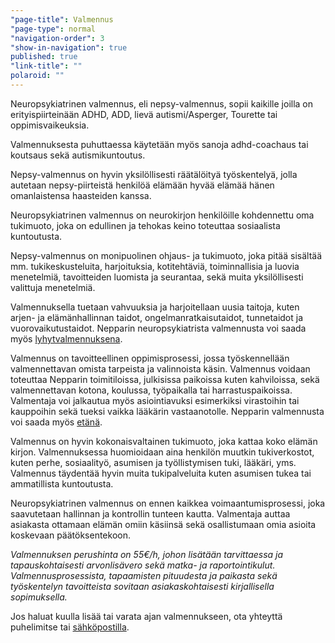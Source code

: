 ```yaml
---
"page-title": Valmennus
"page-type": normal
"navigation-order": 3
"show-in-navigation": true
published: true
"link-title": ""
polaroid: ""
---
```













Neuropsykiatrinen valmennus, eli nepsy-valmennus, sopii kaikille joilla on erityispiirteinään ADHD, ADD, lievä autismi/Asperger, Tourette tai oppimisvaikeuksia.

Valmennuksesta puhuttaessa käytetään myös sanoja adhd-coachaus tai koutsaus sekä autismikuntoutus.

Nepsy-valmennus on hyvin yksilöllisesti räätälöityä työskentelyä, jolla autetaan nepsy-piirteistä henkilöä elämään hyvää elämää hänen omanlaistensa haasteiden kanssa.

Neuropsykiatrinen valmennus on neurokirjon henkilöille kohdennettu oma tukimuoto, joka on edullinen ja tehokas keino toteuttaa sosiaalista kuntoutusta.

Nepsy-valmennus on monipuolinen ohjaus- ja tukimuoto, joka pitää sisältää mm. tukikeskusteluita, harjoituksia, kotitehtäviä, toiminnallisia ja luovia menetelmiä, tavoitteiden luomista ja seurantaa, sekä muita yksilöllisesti valittuja menetelmiä.

Valmennuksella tuetaan vahvuuksia ja harjoitellaan uusia taitoja, kuten arjen- ja elämänhallinnan taidot, ongelmanratkaisutaidot, tunnetaidot ja vuorovaikutustaidot. Nepparin neuropsykiatrista valmennusta voi saada myös [lyhytvalmennuksena](/lyhytvalmennus).

Valmennus on tavoitteellinen oppimisprosessi, jossa työskennellään valmennettavan omista tarpeista ja valinnoista käsin. Valmennus voidaan toteuttaa Nepparin toimitiloissa, julkisissa paikoissa kuten kahviloissa, sekä valmennettavan kotona, koulussa, työpaikalla tai harrastuspaikoissa. Valmentaja voi jalkautua myös asiointiavuksi esimerkiksi virastoihin tai kauppoihin sekä tueksi vaikka lääkärin vastaanotolle. Nepparin valmennusta voi saada myös [etänä](/etavalmennus).

Valmennus on hyvin kokonaisvaltainen tukimuoto, joka kattaa koko elämän kirjon. Valmennuksessa huomioidaan aina henkilön muutkin tukiverkostot, kuten perhe, sosiaalityö, asumisen ja työllistymisen tuki, lääkäri, yms. Valmennus täydentää hyvin muita tukipalveluita kuten asumisen tukea tai ammatillista kuntoutusta.

Neuropsykiatrinen valmennus on ennen kaikkea voimaantumisprosessi, joka saavutetaan hallinnan ja kontrollin tunteen kautta. Valmentaja auttaa asiakasta ottamaan elämän omiin käsiinsä sekä osallistumaan omia asioita koskevaan päätöksentekoon.

*Valmennuksen perushinta on 55€/h, johon lisätään tarvittaessa ja tapauskohtaisesti arvonlisävero sekä matka- ja raportointikulut. Valmennusprosessista, tapaamisten pituudesta ja paikasta sekä työskentelyn tavoitteista sovitaan asiakaskohtaisesti kirjallisella sopimuksella.*

Jos haluat kuulla lisää tai varata ajan valmennukseen, ota yhteyttä puhelimitse tai [sähköpostilla](/ota-yhteytta).
